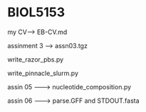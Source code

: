 
# BIOL5153

my CV--> EB-CV.md


assinment 3 --> assn03.tgz


write_razor_pbs.py


write_pinnacle_slurm.py


assin 05 --->  nucleotide_composition.py

assin 06 --->  parse.GFF and STDOUT.fasta
